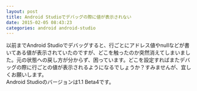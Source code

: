 ```yaml
---
layout: post
title: Android Studioでデバッグの際に値が表示されない
date: 2015-02-05 08:43:23
categories: android android-studio
---
```

<p>以前までAndroid Studioでデバッグすると、行ごとにアドレス値やnullなどが書いてある値が表示されていたのですが、どこを触ったのか突然消えてしまいました。元の状態への戻し方が分からず、困っています。どこを設定すればまたデバッグの際に行ごとの値が表示されるようになるでしょうか？すみませんが、宜しくお願いします。<br>
Android Studioのバージョンは1.1 Beta4です。</p>
